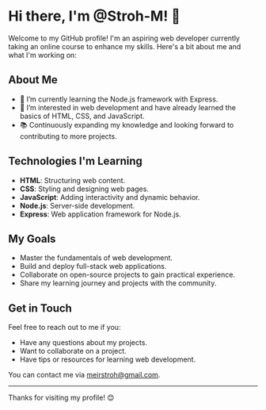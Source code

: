 # Hi there, I'm @Stroh-M! 👋

Welcome to my GitHub profile! I'm an aspiring web developer currently taking an online course to enhance my skills. Here's a bit about me and what I'm working on:

## About Me

- 🌱 I’m currently learning the Node.js framework with Express.
- 👀 I’m interested in web development and have already learned the basics of HTML, CSS, and JavaScript.
- 📚 Continuously expanding my knowledge and looking forward to contributing to more projects.

## Technologies I'm Learning

- **HTML**: Structuring web content.
- **CSS**: Styling and designing web pages.
- **JavaScript**: Adding interactivity and dynamic behavior.
- **Node.js**: Server-side development.
- **Express**: Web application framework for Node.js.

## My Goals

- Master the fundamentals of web development.
- Build and deploy full-stack web applications.
- Collaborate on open-source projects to gain practical experience.
- Share my learning journey and projects with the community.

## Get in Touch

Feel free to reach out to me if you:

- Have any questions about my projects.
- Want to collaborate on a project.
- Have tips or resources for learning web development.

You can contact me via [meirstroh@gmail.com](mailto:meirstroh@gmail.com).

---

Thanks for visiting my profile! 😊
  
<!---
Stroh-M/Stroh-M is a ✨ special ✨ repository because its `README.md` (this file) appears on your GitHub profile.
You can click the Preview link to take a look at your changes.
--->
